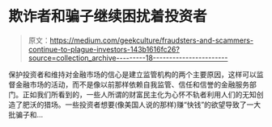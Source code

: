 # 欺诈者和骗子继续困扰着投资者

> 原文：<https://medium.com/geekculture/fraudsters-and-scammers-continue-to-plague-investors-143b1616fc26?source=collection_archive---------18----------------------->

保护投资者和维持对金融市场的信心是建立监管机构的两个主要原因，这样可以监督金融市场的活动，而不是像以前那样依赖自我监管、信任和信誉的金融服务部门。正如我们所看到的，一些人所谓的财富民主化为心怀不轨者利用人们的无知创造了肥沃的猎场。一些投资者想要(像美国人说的那样)赚“快钱”的欲望导致了一大批骗子和…
